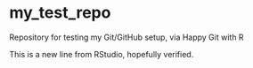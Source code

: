 # my_test_repo
Repository for testing my Git/GitHub setup, via Happy Git with R


This is a new line from RStudio, hopefully verified.